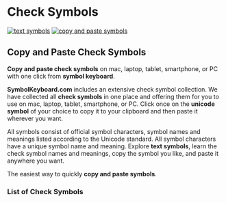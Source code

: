 # Check Symbols
[![text symbols](https://img.shields.io/badge/github-symbols-green.svg)](https://github.com/symbolkeyboard/symbols)
[![copy and paste symbols](https://img.shields.io/badge/source-symbolkeyboad.com-orange.svg)](https://symbolkeyboard.com)
## Copy and Paste Check Symbols

**Copy and paste check symbols** on mac, laptop, tablet, smartphone, or PC with one click from **symbol keyboard**.

**SymbolKeyboard.com** includes an extensive check symbol collection. We have collected all **check symbols** in one place and offering them for you to use on mac, laptop, tablet, smartphone, or PC. Click once on the **unicode symbol** of your choice to copy it to your clipboard and then paste it wherever you want.

All symbols consist of official symbol characters, symbol names and meanings listed according to the Unicode standard. All symbol characters have a unique symbol name and meaning. Explore **text symbols**, learn the check symbol names and meanings, copy the symbol you like, and paste it anywhere you want.

The easiest way to quickly **copy and paste symbols**.
### List of Check Symbols

